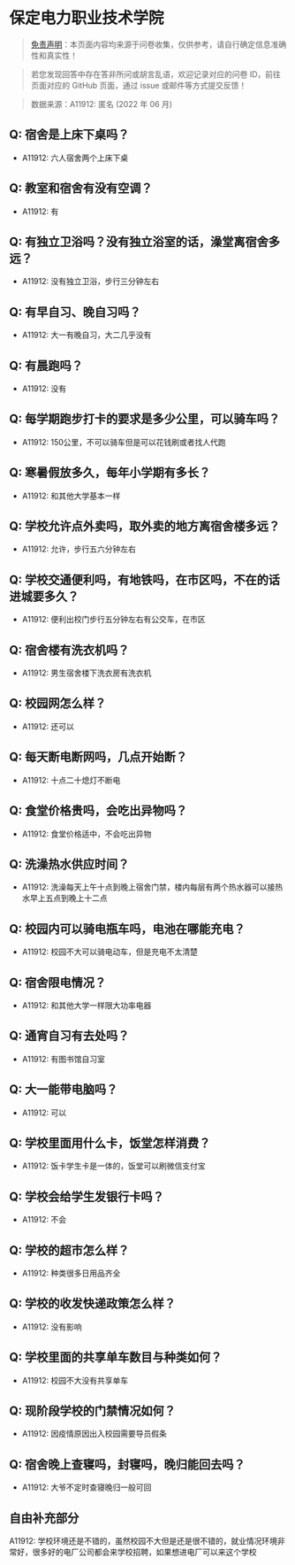 # 保定电力职业技术学院

> [免责声明](https://colleges.chat/#_3)：本页面内容均来源于问卷收集，仅供参考，请自行确定信息准确性和真实性！

> 若您发现回答中存在答非所问或胡言乱语，欢迎记录对应的问卷 ID，前往页面对应的 GitHub 页面，通过 issue 或邮件等方式提交反馈！

> 数据来源：A11912: 匿名 (2022 年 06 月)

## Q: 宿舍是上床下桌吗？

- A11912: 六人宿舍两个上床下桌

## Q: 教室和宿舍有没有空调？

- A11912: 有

## Q: 有独立卫浴吗？没有独立浴室的话，澡堂离宿舍多远？

- A11912: 没有独立卫浴，步行三分钟左右

## Q: 有早自习、晚自习吗？

- A11912: 大一有晚自习，大二几乎没有

## Q: 有晨跑吗？

- A11912: 没有

## Q: 每学期跑步打卡的要求是多少公里，可以骑车吗？

- A11912: 150公里，不可以骑车但是可以花钱刷或者找人代跑

## Q: 寒暑假放多久，每年小学期有多长？

- A11912: 和其他大学基本一样

## Q: 学校允许点外卖吗，取外卖的地方离宿舍楼多远？

- A11912: 允许，步行五六分钟左右

## Q: 学校交通便利吗，有地铁吗，在市区吗，不在的话进城要多久？

- A11912: 便利出校门步行五分钟左右有公交车，在市区

## Q: 宿舍楼有洗衣机吗？

- A11912: 男生宿舍楼下洗衣房有洗衣机

## Q: 校园网怎么样？

- A11912: 还可以

## Q: 每天断电断网吗，几点开始断？

- A11912: 十点二十熄灯不断电

## Q: 食堂价格贵吗，会吃出异物吗？

- A11912: 食堂价格适中，不会吃出异物

## Q: 洗澡热水供应时间？

- A11912: 洗澡每天上午十点到晚上宿舍门禁，楼内每层有两个热水器可以接热水早上五点到晚上十二点

## Q: 校园内可以骑电瓶车吗，电池在哪能充电？

- A11912: 校园不大可以骑电动车，但是充电不太清楚

## Q: 宿舍限电情况？

- A11912: 和其他大学一样限大功率电器

## Q: 通宵自习有去处吗？

- A11912: 有图书馆自习室

## Q: 大一能带电脑吗？

- A11912: 可以

## Q: 学校里面用什么卡，饭堂怎样消费？

- A11912: 饭卡学生卡是一体的，饭堂可以刷微信支付宝

## Q: 学校会给学生发银行卡吗？

- A11912: 不会

## Q: 学校的超市怎么样？

- A11912: 种类很多日用品齐全

## Q: 学校的收发快递政策怎么样？

- A11912: 没有影响

## Q: 学校里面的共享单车数目与种类如何？

- A11912: 校园不大没有共享单车

## Q: 现阶段学校的门禁情况如何？

- A11912: 因疫情原因出入校园需要导员假条

## Q: 宿舍晚上查寝吗，封寝吗，晚归能回去吗？

- A11912: 大爷不定时查寝晚归一般可回

## 自由补充部分

A11912: 学校环境还是不错的，虽然校园不大但是还是很不错的，就业情况环境非常好，很多好的电厂公司都会来学校招聘，如果想进电厂可以来这个学校